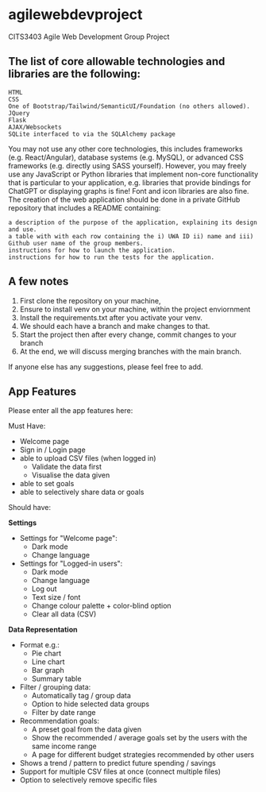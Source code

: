 # agilewebdevproject
CITS3403 Agile Web Development Group Project


## The list of core allowable technologies and libraries are the following:

    HTML
    CSS
    One of Bootstrap/Tailwind/SemanticUI/Foundation (no others allowed).
    JQuery
    Flask
    AJAX/Websockets
    SQLite interfaced to via the SQLAlchemy package

You may not use any other core technologies, this includes frameworks (e.g. React/Angular), database systems (e.g. MySQL), or advanced CSS frameworks (e.g. directly using SASS yourself). However, you may freely use any JavaScript or Python libraries that implement non-core functionality that is particular to your application, e.g. libraries that provide bindings for ChatGPT or displaying graphs is fine! Font and icon libraries are also fine.
The creation of the web application should be done in a private GitHub repository that includes a README containing:

    a description of the purpose of the application, explaining its design and use.
    a table with with each row containing the i) UWA ID ii) name and iii) Github user name of the group members.
    instructions for how to launch the application.
    instructions for how to run the tests for the application.

## A few notes
  1. First clone the repository on your machine,
  2. Ensure to install venv on your machine, within the project enviornment
  3. Install the requirements.txt after you activate your venv.
  4. We should each have a branch and make changes to that.
  5. Start the project then after every change, commit changes to your branch
  6. At the end, we will discuss merging branches with the main branch.

If anyone else has any suggestions, please feel free to add.

## App Features
Please enter all the app features here:

Must Have:
  - Welcome page
  - Sign in / Login page
  - able to upload CSV files (when logged in)
    - Validate the data first
    - Visualise the data given
  - able to set goals
  - able to selectively share data or goals

Should have:

  **Settings**
  - Settings for "Welcome page":
    - Dark mode
    - Change language
  - Settings for "Logged-in users":
    - Dark mode
    - Change language
    - Log out
    - Text size / font
    - Change colour palette + color-blind option
    - Clear all data (CSV)

  **Data Representation**
  - Format e.g.:
    - Pie chart
    - Line chart
    - Bar graph
    - Summary table
  - Filter / grouping data:
    - Automatically tag / group data
    - Option to hide selected data groups
    - Filter by date range
  - Recommendation goals:
    - A preset goal from the data given
    - Show the recommended / average goals set by the users with the same income range
    - A page for different budget strategies recommended by other users
  - Shows a trend / pattern to predict future spending / savings
  - Support for multiple CSV files at once (connect multiple files)
  - Option to selectively remove specific files
